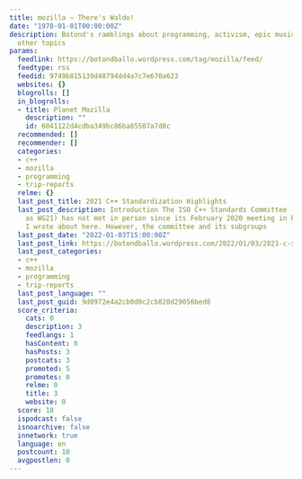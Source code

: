 ```yaml
---
title: mozilla – There's Waldo!
date: "1970-01-01T00:00:00Z"
description: Botond's ramblings about programming, activism, epic music, and various
  other topics
params:
  feedlink: https://botondballo.wordpress.com/tag/mozilla/feed/
  feedtype: rss
  feedid: 9749b815139d48794dd4a7c7e670a623
  websites: {}
  blogrolls: []
  in_blogrolls:
  - title: Planet Mozilla
    description: ""
    id: 6041122d4cdba349bc86ba85507a7d8c
  recommended: []
  recommender: []
  categories:
  - c++
  - mozilla
  - programming
  - trip-reports
  relme: {}
  last_post_title: 2021 C++ Standardization Highlights
  last_post_description: Introduction The ISO C++ Standards Committee (also known
    as WG21) has not met in person since its February 2020 meeting in Prague, which
    I wrote about here. However, the committee and its subgroups
  last_post_date: "2022-01-03T15:00:00Z"
  last_post_link: https://botondballo.wordpress.com/2022/01/03/2021-c-standardization-highlights/
  last_post_categories:
  - c++
  - mozilla
  - programming
  - trip-reports
  last_post_language: ""
  last_post_guid: 9d0972e4a2cb0d0c2cb820d29056bed8
  score_criteria:
    cats: 0
    description: 3
    feedlangs: 1
    hasContent: 0
    hasPosts: 3
    postcats: 3
    promoted: 5
    promotes: 0
    relme: 0
    title: 3
    website: 0
  score: 18
  ispodcast: false
  isnoarchive: false
  innetwork: true
  language: en
  postcount: 10
  avgpostlen: 0
---
```

